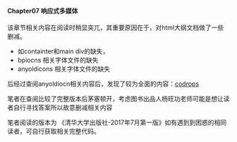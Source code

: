 #### Chapter07 响应式多媒体

该章节相关内容在阅读时稍显突兀，其重要原因在于，对html大纲文档做了一些删减。
* 如containter和main div的缺失，
* bpiocns 相关字体文件的缺失
* anyoldicons 相关字体文件的缺失

后经过查阅anyoldiocn相关内容后，发现了较为全面的内容：[codrops]("https://github.com/codrops/ResponsiveIconGrid" "codrops") 

笔者在查阅比较了完整版本后茅塞顿开，考虑图书出品人杨旺功老师可能是想让读者自行寻找答案所以故意删减相关内容

笔者阅读的版本为 《清华大学出版社-2017年7月第一版》如有遇到到困惑的相同读者，可自行获取相关完整代码。